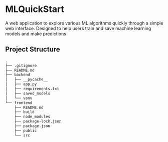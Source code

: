 # MLQuickStart
A web application to explore various ML algorithms quickly through a simple web interface.
Designed to help users train and save machine learning models and make predictions
## Project Structure
```bash
.
├── .gitignore
├── README.md
├── backend
│   ├── __pycache__
│   ├── app.py
│   ├── requirements.txt
│   ├── saved_models
│   └── venv
└── frontend
    ├── README.md
    ├── build
    ├── node_modules
    ├── package-lock.json
    ├── package.json
    ├── public
    └── src
```

